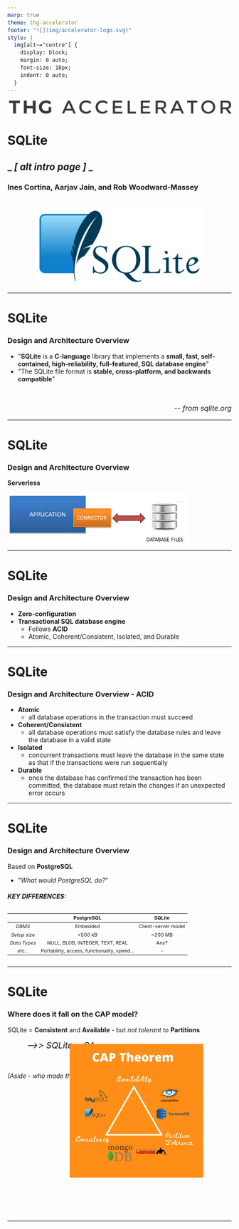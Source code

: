 ```yaml
---
marp: true
theme: thg-accelerator
footer: "![](img/accelerator-logo.svg)"
style: |
  img[alt~="centre"] {
    display: block;
    margin: 0 auto;
    font-size: 18px;
    indent: 0 auto;
  }
---
```


![width:800px](img/accelerator-logo.svg)

# SQLite

## _ ***[ alt intro page ]*** _

### Ines Cortina, Aarjav Jain, and Rob Woodward-Massey

</br>
<img src="img/sqlite-tutorial-homepage.svg" height="180rem" style="display:flex; text-align:center; margin:auto">

---

# SQLite

### Design and Architecture Overview

- "**SQLite** is a **C-language** library that implements a **small, fast, self-contained, high-reliability, full-featured, SQL database engine**"
  <br/>
- "The SQLite file format is **stable, cross-platform, and backwards compatible**"
<br/>
  <div align='right', style="font-size: 1rem"><p><i>-- from sqlite.org</i></p></div>

---

# SQLite

### Design and Architecture Overview

**Serverless**

![width:600px](img/sqliteDiagram.jpg)

---

# SQLite

### Design and Architecture Overview

- **Zero-configuration**
  <br/>
- **Transactional SQL database engine**
  - Follows **ACID**
  - Atomic, Coherent/Consistent, Isolated, and Durable

---

# SQLite

### Design and Architecture Overview - ACID

- **Atomic**
  - all database operations in the transaction must succeed
- **Coherent/Consistent**
  - all database operations must satisfy the database rules and leave the database in a valid state
- **Isolated**
  - concurrent transactions must leave the database in the same state as that if the transactions were run sequentially
- **Durable**
  - once the database has confirmed the transaction has been committed, the database must retain the changes if an unexpected error occurs

---

# SQLite

### Design and Architecture Overview

Based on **PostgreSQL**

- "_What would PostgreSQL do?_"

#### _KEY DIFFERENCES:_

<div style="text-align:center; margin:auto; justify-content:center; display:flex; font-size:0.68rem">

|              | PostgreSQL                                   | SQLite              |
| ------------ | -------------------------------------------- | ------------------- |
| _DBMS_       | Embedded                                     | Client-server model |
| _Setup size_ | <500 kB                                      | ~200 MB             |
| _Data Types_ | NULL, BLOB, INTEGER, TEXT, REAL              | Any?                |
| _etc..._     | Portability, access, functionality, speed... | -                   |

</div>

---

# SQLite

### Where does it fall on the CAP model?

SQLite = **Consistent** and **Available** - but _not tolerant_ to **Partitions**

<div style="font-size:1.2rem; padding-left:2.7rem;font-style:italic">  
-->> SQLite = CA
</div>

</br>
</br>

_(Aside - who made this grim diagram?)_
<img src="img/SQLiteCAP.png" height="300rem" style="position:relative; left:140px; bottom: 80px; justify-content:right">

---
